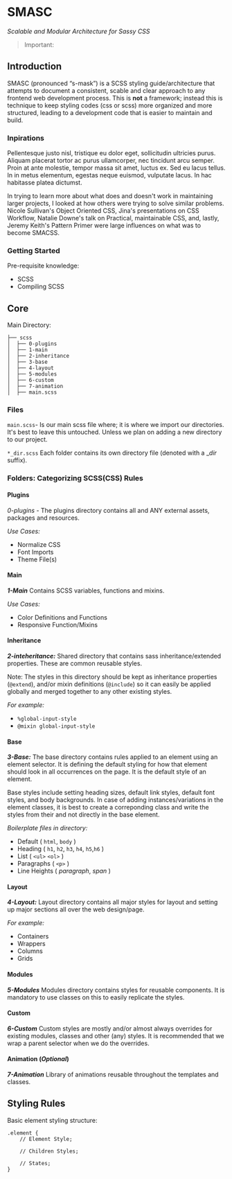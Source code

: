 # SMASC
_Scalable and Modular Architecture for Sassy CSS_

> Important: 

## Introduction
SMASC (pronounced “s-mask”) is a SCSS styling guide/architecture that attempts to document a consistent, scable and clear approach to any frontend web development process. This is **not** a framework; instead this is technique to keep styling codes (css or scss) more organized and more structured, leading to a development code that is easier to maintain and build.

### Inpirations

Pellentesque justo nisl, tristique eu dolor eget, sollicitudin ultricies purus. Aliquam placerat tortor ac purus ullamcorper, nec tincidunt arcu semper. Proin at ante molestie, tempor massa sit amet, luctus ex. Sed eu lacus tellus. In in metus elementum, egestas neque euismod, vulputate lacus. In hac habitasse platea dictumst.

In trying to learn more about what does and doesn't work in maintaining larger projects, I looked at how others were trying to solve similar problems. Nicole Sullivan's Object Oriented CSS, Jina's presentations on CSS Workflow, Natalie Downe's talk on Practical, maintainable CSS, and, lastly, Jeremy Keith's Pattern Primer were large influences on what was to become SMACSS.


### Getting Started
Pre-requisite knowledge:
- SCSS
- Compiling SCSS

## Core

Main Directory:
```
├── scss
│  ├── 0-plugins
│  ├── 1-main
│  ├── 2-inheritance
│  ├── 3-base
│  ├── 4-layout
│  ├── 5-modules
│  ├── 6-custom
│  ├── 7-animation
│  ├── main.scss
```

### Files

`main.scss`- Is our main scss file where; it is where we import our directories. It's best to leave this untouched. Unless we plan on adding a new directory to our project.

`*_dir.scss` Each folder contains its own directory file (denoted with a __dir_ suffix).

### Folders: Categorizing SCSS(CSS) Rules


#### Plugins 
_0-plugins_ - The plugins directory contains all and ANY external assets, packages and resources.

_Use Cases:_
- Normalize CSS
- Font Imports
- Theme File(s)

#### Main
_**1-Main**_ Contains SCSS variables, functions and mixins.

_Use Cases:_
- Color Definitions and Functions
- Responsive Function/Mixins

#### Inheritance
_**2-inteheritance:**_ Shared directory that contains sass inheritance/extended properties. These are common reusable styles.

Note: The styles in this directory should be kept as inheritance properties (```@extend```), and/or mixin definitions (```@include```) so it can easily be applied globally and merged together to any other existing styles.

_For example:_
- ```%global-input-style```
- ```@mixin global-input-style```

#### Base
_**3-Base:**_ The base directory contains rules applied to an element using an element selector. It is defining the default styling for how that element should look in all occurrences on the page. It is the default style of an element.

Base styles include setting heading sizes, default link styles, default font styles, and body backgrounds. In case of adding instances/variations in the element classes, it is best to create a correponding class and write the styles from their and not directly in the base element.

_Boilerplate files in directory:_
- Default ( `html`, `body` )
- Heading ( `h1`, `h2`, `h3`, `h4`, `h5`,`h6` )
- List ( `<ul>` `<ol>` )
- Paragraphs ( `<p>` )
- Line Heights ( _paragraph_, _span_ )

#### Layout
_**4-Layout:**_ Layout directory contains all major styles for layout and setting up major sections all over the web design/page.

_For example:_
- Containers
- Wrappers
- Columns
- Grids

#### Modules
_**5-Modules**_ Modules directory contains styles for reusable components. It is mandatory to use classes on this to easily replicate the styles.

#### Custom
_**6-Custom**_ Custom styles are mostly and/or almost always overrides for existing modules, classes and other (any) styles. It is recommended that we wrap a parent selector when we do the overrides.

#### Animation (_Optional_)
_**7-Animation**_ Library of animations reusable throughout the templates and classes.

## Styling Rules

Basic element styling structure:
```
.element {
    // Element Style;

    // Children Styles;

    // States;
}
```
